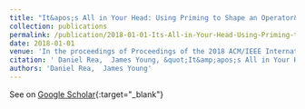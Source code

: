 ```yaml
---
title: "It&apos;s All in Your Head: Using Priming to Shape an Operator&apos;s Perceptions and Behavior during Teleoperation"
collection: publications
permalink: /publication/2018-01-01-Its-All-in-Your-Head-Using-Priming-to-Shape-an-Operators-Perceptions-and-Behavior-during-Teleoperation
date: 2018-01-01
venue: 'In the proceedings of Proceedings of the 2018 ACM/IEEE International Conference on Human-Robot Interaction'
citation: ' Daniel Rea,  James Young, &quot;It&amp;apos;s All in Your Head: Using Priming to Shape an Operator&amp;apos;s Perceptions and Behavior during Teleoperation.&quot; In the proceedings of Proceedings of the 2018 ACM/IEEE International Conference on Human-Robot Interaction, 2018.'
authors: 'Daniel Rea,  James Young'
---
```

See on [Google Scholar](https://scholar.google.com/scholar?q=It&#x27;s+All+in+Your+Head:+Using+Priming+to+Shape+an+Operator&#x27;s+Perceptions+and+Behavior+during+Teleoperation){:target="_blank"}